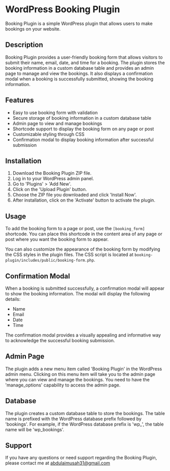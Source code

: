 # WordPress Booking Plugin

Booking Plugin is a simple WordPress plugin that allows users to make bookings on your website.

## Description

Booking Plugin provides a user-friendly booking form that allows visitors to submit their name, email, date, and time for a booking. The plugin stores the booking information in a custom database table and provides an admin page to manage and view the bookings. It also displays a confirmation modal when a booking is successfully submitted, showing the booking information.

## Features

- Easy to use booking form with validation
- Secure storage of booking information in a custom database table
- Admin page to view and manage bookings
- Shortcode support to display the booking form on any page or post
- Customizable styling through CSS
- Confirmation modal to display booking information after successful submission

## Installation

1. Download the Booking Plugin ZIP file.
2. Log in to your WordPress admin panel.
3. Go to 'Plugins' > 'Add New'.
4. Click on the 'Upload Plugin' button.
5. Choose the ZIP file you downloaded and click 'Install Now'.
6. After installation, click on the 'Activate' button to activate the plugin.

## Usage

To add the booking form to a page or post, use the `[booking_form]` shortcode. You can place this shortcode in the content area of any page or post where you want the booking form to appear.

You can also customize the appearance of the booking form by modifying the CSS styles in the plugin files. The CSS script is located at `booking-plugin/includes/public/booking-form.php`.

## Confirmation Modal

When a booking is submitted successfully, a confirmation modal will appear to show the booking information. The modal will display the following details:

- Name
- Email
- Date
- Time

The confirmation modal provides a visually appealing and informative way to acknowledge the successful booking submission.

## Admin Page

The plugin adds a new menu item called 'Booking Plugin' in the WordPress admin menu. Clicking on this menu item will take you to the admin page where you can view and manage the bookings. You need to have the 'manage_options' capability to access the admin page.

## Database

The plugin creates a custom database table to store the bookings. The table name is prefixed with the WordPress database prefix followed by 'bookings'. For example, if the WordPress database prefix is 'wp_', the table name will be 'wp_bookings'.

## Support

If you have any questions or need support regarding the Booking Plugin, please contact me at abdulaimusah31@gmail.com